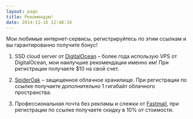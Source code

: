 ```yaml
---
layout: page
title: Рекомендую!
date: 2014-11-16 12:48:34
---
```


Мои любимые интернет-сервисы, регистрируйтесь по этим ссылкам и вы гарантированно получите бонус!

1. SSD cloud server от [DigitalOcean](https://www.digitalocean.com/?refcode=c5cb9e6574a7) – более года использую VPS от DigitalOcean, мои наилучшие рекомендации именно им! При регистрации получаете $10 на свой счет.

1. [SpiderOak](https://spideroak.com/download/referral/8d734cd9722949c44b42214e0582b4d9) – защищенное облачное хранилище. При регистрации по ссылке получаете дополнительно 1 гигабайт облачного пространства.

1. Профессиональная почта без рекламы и слежки от [Fastmail](https://www.fastmail.com/?STKI=14849553 "FastMail"), при регистрации по ссылке получаете скидку в 10% от стоимости.
